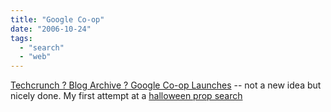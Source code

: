 ```yaml
---
title: "Google Co-op"
date: "2006-10-24"
tags: 
  - "search"
  - "web"
---
```


[Techcrunch ? Blog Archive ? Google Co-op Launches](http://www.techcrunch.com/2006/10/23/google-custom-search-tomorrow/ "Techcrunch ? Blog Archive ? Google Co-op Launches") -- not a new idea but nicely done. My first attempt at a [halloween prop search](http://www.google.com/coop/cse?cx=004668257714136218421%3An2ozwobg9mg)
